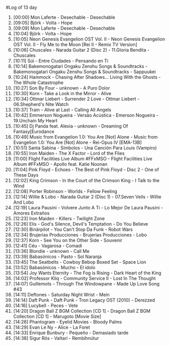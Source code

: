 #Log of 13 day

1. [00:00] Mon Laferte - Desechable - Desechable
1. [09:05] Björk - Volta - Hope
1. [09:09] Mon Laferte - Desechable - Desechable
1. [10:04] Björk - Volta - Hope
1. [10:05] Neon Genesis Evangelion OST Vol. II - Neon Genesis Evangelion OST Vol. II - Fly Me to the Moon [Rei II - Remix TV Version]
1. [10:06] Chuscales - Narada Guitar 2 (Disc 2) - 11.Gloria Bendita - Chuscales
1. [10:11] Súi - Entre Ciudades - Pensando en Ti
1. [10:14] Bakemonogatari Ongaku Zenshu Songs & Soundtracks - Bakemonogatari Ongaku Zenshu Songs & Soundtracks - Sappuukei
1. [10:24] Hammock - Chasing After Shadows... Living With the Ghosts - The Whole Catastrophe
1. [10:27] Son By Four - unknown - A Puro Dolor
1. [10:30] Korn - Take a Look in the Mirror - Alive
1. [10:34] Ottmar Liebert - Surrender 2 Love - Ottmar Liebert - 06.Shepherd's Nite Watch
1. [10:37] Train - Alive at Last - Calling All Angels
1. [10:42] Emmerson Nogueira - Versão Acústica - Emerson Nogueira - 19.Unchain My Heart
1. [10:45] Dj Panda feat. Alexia - unknown - Dreaming Of Fantasy[Eurodance
1. [10:49] Music from Evangelion 1.0: You Are [Not] Alone - Music from Evangelion 1.0: You Are [Not] Alone - Rei-Opus IV [EMA-13B]
1. [10:51] Santa Sabina - Símbolos - Una Canción Para Louis (Vampiro)
1. [10:55] Iron Maiden - The X Factor - Lord of the Flies
1. [11:00] Flight Facilities Live Album #FFxMSO - Flight Facilities Live Album #FFxMSO - Apollo feat. Katie Noonan
1. [11:04] Pink Floyd - Echoes - The Best of Pink Floyd - Disc 2 - One of These Days
1. [12:02] King Crimson - In the Court of the Crimson King - I Talk to the Wind
1. [12:08] Porter Robinson - Worlds - Fellow Feeling
1. [12:14] Willie & Lobo - Narada Guitar 2 (Disc 1) - 07.Seven Veils - Willie And Lobo
1. [12:19] Laura Pausini - Volvere Junto A Ti - Lo Mejor De Laura Pausini - Amores Extraños
1. [12:23] Iron Maiden - Killers - Twilight Zone
1. [12:26] Elis - God's Silence, Devil's Temptation - Do You Believe
1. [12:30] Binärpilot - You Can't Stop Da Funk - Robot Wars
1. [12:34] Brujerias Producciones - Brujerias Producciones - Lobo
1. [12:37] Korn - See You on the Other Side - Souvenir
1. [12:41] Céu - Vagarosa - Comadi
1. [13:36] Blondie - unknown - Call Me
1. [13:39] Babasónicos - Pasto - Sol Naranja
1. [13:45] The Seatbelts - Cowboy Bebop Boxed Set - Space Lion
1. [13:52] Babasónicos - Mucho - El idolo
1. [13:54] Joy Wants Eternity - The Fog is Rising - Dark Heart of the King
1. [14:02] Professor Kliq - Community Service II - Lost In The Thought
1. [14:07] Guillemots - Through The Windowpane - Made Up Love Song #43
1. [14:11] Deftones - Saturday Night Wrist - Mein
1. [14:14] Daft Punk - Daft Punk - Tron Legacy OST (2010) - Derezzed
1. [14:16] Lucybell - Peces - Vete
1. [14:20] Dragon Ball Z BGM Collection [CD 1] - Dragon Ball Z BGM Collection [CD 1] - Marugoto [Movie Size]
1. [14:26] Phantogram - Eyelid Movies - Bloody Palms
1. [14:29] Evan Le Ny - Alice - La Foret
1. [14:33] Enrique Bunbury - Pequeño - Demasiado tarde
1. [14:38] Sigur Rós - Valtari - Rembihnútur
